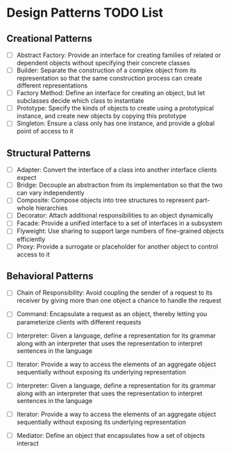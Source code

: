 # Design Patterns TODO List

## Creational Patterns

- [ ] Abstract Factory: Provide an interface for creating families of related or dependent objects without specifying their concrete classes
- [ ] Builder: Separate the construction of a complex object from its representation so that the same construction process can create different representations
- [ ] Factory Method: Define an interface for creating an object, but let subclasses decide which class to instantiate
- [ ] Prototype: Specify the kinds of objects to create using a prototypical instance, and create new objects by copying
this prototype
- [ ] Singleton: Ensure a class only has one instance, and provide a global point of access to it

## Structural Patterns

- [ ] Adapter: Convert the interface of a class into another interface clients expect
- [ ] Bridge: Decouple an abstraction from its implementation so that the two can vary independently
- [ ] Composite: Compose objects into tree structures to represent part-whole hierarchies
- [ ] Decorator: Attach additional responsibilities to an object dynamically
- [ ] Facade: Provide a unified interface to a set of interfaces in a subsystem
- [ ] Flyweight: Use sharing to support large numbers of fine-grained objects efficiently
- [ ] Proxy: Provide a surrogate or placeholder for another object to control access to it

## Behavioral Patterns

- [ ] Chain of Responsibility: Avoid coupling the sender of a request to its receiver by giving more than one object a
chance to handle the request
- [ ] Command: Encapsulate a request as an object, thereby letting you parameterize clients with different requests
- [ ] Interpreter: Given a language, define a representation for its grammar along with an interpreter that uses the representation to interpret sentences in the language
- [ ] Iterator: Provide a way to access the elements of an aggregate object sequentially without exposing its underlying representation
- [ ] Interpreter: Given a language, define a representation for its grammar along with an interpreter that uses the representation to interpret sentences in the language
- [ ] Iterator: Provide a way to access the elements of an aggregate object sequentially without exposing its underlying representation
- [ ] Mediator: Define an object that encapsulates how a set of objects interact


